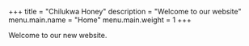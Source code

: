 +++
title = "Chilukwa Honey"
description = "Welcome to our website"
menu.main.name = "Home"
menu.main.weight = 1
+++

Welcome to our new website.
